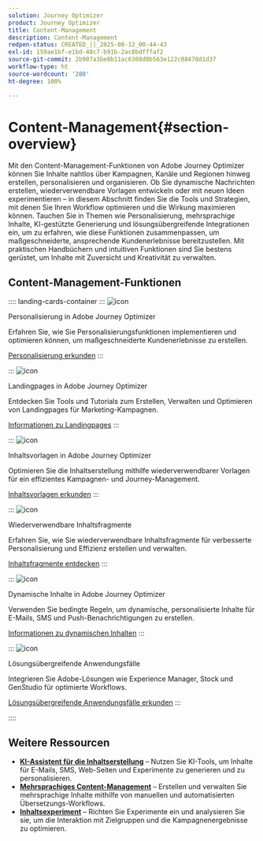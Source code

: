 ```yaml
---
solution: Journey Optimizer
product: Journey Optimizer
title: Content-Management
description: Content-Management
redpen-status: CREATED_||_2025-08-12_00-44-43
exl-id: 159ae1bf-e1bd-48c7-b91b-2ac8bdfffaf2
source-git-commit: 2b907a3be8b11ac6308d0b563e122c88478d1d37
workflow-type: ht
source-wordcount: '280'
ht-degree: 100%

---
```


# Content-Management{#section-overview}

Mit den Content-Management-Funktionen von Adobe Journey Optimizer können Sie Inhalte nahtlos über Kampagnen, Kanäle und Regionen hinweg erstellen, personalisieren und organisieren. Ob Sie dynamische Nachrichten erstellen, wiederverwendbare Vorlagen entwickeln oder mit neuen Ideen experimentieren – in diesem Abschnitt finden Sie die Tools und Strategien, mit denen Sie Ihren Workflow optimieren und die Wirkung maximieren können. Tauchen Sie in Themen wie Personalisierung, mehrsprachige Inhalte, KI-gestützte Generierung und lösungsübergreifende Integrationen ein, um zu erfahren, wie diese Funktionen zusammenpassen, um maßgeschneiderte, ansprechende Kundenerlebnisse bereitzustellen. Mit praktischen Handbüchern und intuitiven Funktionen sind Sie bestens gerüstet, um Inhalte mit Zuversicht und Kreativität zu verwalten.

## Content-Management-Funktionen

:::: landing-cards-container
:::
![icon](https://cdn.experienceleague.adobe.com/icons/bullseye.svg?lang=de)

Personalisierung in Adobe Journey Optimizer

Erfahren Sie, wie Sie Personalisierungsfunktionen implementieren und optimieren können, um maßgeschneiderte Kundenerlebnisse zu erstellen.

[Personalisierung erkunden](personalization-landing-page.md)
:::

:::
![icon](https://cdn.experienceleague.adobe.com/icons/circle-play.svg?lang=de)

Landingpages in Adobe Journey Optimizer

Entdecken Sie Tools und Tutorials zum Erstellen, Verwalten und Optimieren von Landingpages für Marketing-Kampagnen.

[Informationen zu Landingpages](landing-pages-landing-page.md)
:::

:::
![icon](https://cdn.experienceleague.adobe.com/icons/list-check.svg?lang=de)

Inhaltsvorlagen in Adobe Journey Optimizer

Optimieren Sie die Inhaltserstellung mithilfe wiederverwendbarer Vorlagen für ein effizientes Kampagnen- und Journey-Management.

[Inhaltsvorlagen erkunden](content-templates-landing-page.md)
:::

:::
![icon](https://cdn.experienceleague.adobe.com/icons/puzzle-piece.svg?lang=de)

Wiederverwendbare Inhaltsfragmente

Erfahren Sie, wie Sie wiederverwendbare Inhaltsfragmente für verbesserte Personalisierung und Effizienz erstellen und verwalten.

[Inhaltsfragmente entdecken](fragments-landing-page.md)
:::

:::
![icon](https://cdn.experienceleague.adobe.com/icons/gear.svg?lang=de)

Dynamische Inhalte in Adobe Journey Optimizer

Verwenden Sie bedingte Regeln, um dynamische, personalisierte Inhalte für E-Mails, SMS und Push-Benachrichtigungen zu erstellen.

[Informationen zu dynamischen Inhalten](dynamic-landing-page.md)
:::

:::
![icon](https://cdn.experienceleague.adobe.com/icons/puzzle-piece.svg?lang=de)

Lösungsübergreifende Anwendungsfälle

Integrieren Sie Adobe-Lösungen wie Experience Manager, Stock und GenStudio für optimierte Workflows.

[Lösungsübergreifende Anwendungsfälle erkunden](combine-landing-page.md)
:::

::::


## Weitere Ressourcen

- **[KI-Assistent für die Inhaltserstellung](ai-assistant-landing-page.md)** – Nutzen Sie KI-Tools, um Inhalte für E-Mails, SMS, Web-Seiten und Experimente zu generieren und zu personalisieren.
- **[Mehrsprachiges Content-Management](content-multilingual-landing-page.md)** – Erstellen und verwalten Sie mehrsprachige Inhalte mithilfe von manuellen und automatisierten Übersetzungs-Workflows.
- **[Inhaltsexperiment](content-experiment-landing-page.md)** – Richten Sie Experimente ein und analysieren Sie sie, um die Interaktion mit Zielgruppen und die Kampagnenergebnisse zu optimieren.
